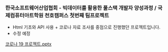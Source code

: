 ### 한국소프트웨어산업협회 - 빅데이터를 활용한 풀스택 개발자 양성과정 / 국제컴퓨터아트학원 천호캠퍼스 첫번째 팀프로젝트

* Html 기초와 API 사용 + 코로나 자료 조사를 중점으로 진행했던 프로젝트입니다.
* 수정 예정

[코로나 19 프로젝트.pptx](https://github.com/sangjun1126/Covid_Project/files/14048281/19.pptx)
